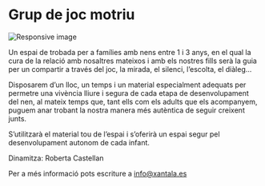 # Grup de joc motriu

<img src='http://www.xantala.es/wp-content/uploads/2012/10/xantala-2012-dins.jpg' class='img-responsive pull-right' alt='Responsive image'>

Un espai de trobada per a famílies amb nens entre 1 i 3 anys, en el qual la cura de la relació amb nosaltres mateixos i amb els nostres fills serà la guia per un compartir a través del joc, la mirada, el silenci, l’escolta, el diàleg…

Disposarem d’un lloc, un temps i un material especialment adequats per permetre una vivència lliure i segura de cada etapa de desenvolupament del nen, al mateix temps que, tant ells com els adults que els acompanyem, puguem anar trobant la nostra manera més autèntica de seguir creixent junts.

S’utilitzarà el material tou de l’espai i s’oferirà un espai segur pel desenvolupament autonom de cada infant.

Dinamitza: Roberta Castellan

Per a més informació pots escriture a info@xantala.es
